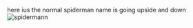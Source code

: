 here ius the normal spiderman name is going upside and down 
![spidermann](https://github.com/jai7359/Animated_Text/assets/77536631/9dedb11d-3e28-409c-91af-17a0920d231c)



